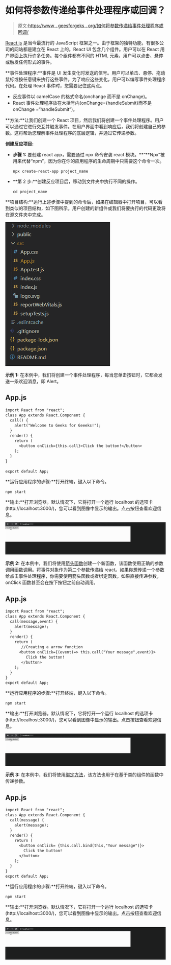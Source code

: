 # 如何将参数传递给事件处理程序或回调？

> 原文:[https://www . geesforgeks . org/如何将参数传递给事件处理程序或回调/](https://www.geeksforgeeks.org/how-to-pass-a-parameter-to-an-event-handler-or-callback/)

[React js](https://www.geeksforgeeks.org/react-js-introduction-working/) 是当今最流行的 JavaScript 框架之一。由于框架的独特功能，有很多公司的网站都是建立在 React 上的。React UI 包含几个组件。用户可以在 React 用户界面上执行许多任务。每个组件都有不同的 HTML 元素，用户可以点击、悬停或触发任何形式的事件。

**事件处理程序:**事件是 UI 发生变化时发送的信号。用户可以单击、悬停、拖动鼠标或按任意键来执行这些事件。为了响应这些变化，用户可以编写事件处理程序代码。在处理 React 事件时，您需要记住这两点。

*   反应事件以 camelCase 的格式命名(onchange 而不是 onChange)。
*   React 事件处理程序放在大括号内(onChange={handleSubmit}而不是 onChange =“handleSubmit”)。

**方法:**让我们创建一个 React 项目，然后我们将创建一个事件处理程序。用户可以通过它进行交互并触发事件。在用户界面中看到响应后，我们将创建自己的参数。这将帮助您理解事件处理程序的底层逻辑，并通过它传递参数。

**创建反应项目:**

*   **步骤 1:** 要创建 react app，需要通过 npx 命令安装 react 模块。**“**Npx”被用来代替“npm”，因为你在你的应用程序的生命周期中只需要这个命令一次。

    ```
    npx create-react-app project_name
    ```

*   **第 2 步:**创建反应项目后，移动到文件夹中执行不同的操作。

    ```
    cd project_name
    ```

**项目结构:**运行上述步骤中提到的命令后，如果在编辑器中打开项目，可以看到类似的项目结构，如下图所示。用户创建的新组件或我们将要执行的代码更改将在源文件夹中完成。

![](img/f04ae0d8b722a9fff0bd9bd138b29c23.png)

**示例 1:** 在本例中，我们将创建一个事件处理程序，每当您单击按钮时，它都会发送一条欢迎消息，即 Alert。

## App.js

```
import React from "react";
class App extends React.Component {
  call() {
    alert("Welcome to Geeks for Geeeks!");
  }
  render() {
    return (
      <button onClick={this.call}>Click the button!</button>
    );
  }
}

export default App;
```

**运行应用程序的步骤:**打开终端，键入以下命令。

```
npm start
```

**输出:**打开浏览器。默认情况下，它将打开一个运行 localhost 的选项卡(http://localhost:3000/)，您可以看到图像中显示的输出。点击按钮查看欢迎信息。

![](img/90e960ed07fe568869e13a410b019375.png)

**示例 2:** 在本例中，我们将使用[箭头函数](https://www.geeksforgeeks.org/arrow-functions-in-javascript/)创建一个新函数，该函数使用正确的参数调用函数调用。将事件对象作为第二个参数传递给 react。如果你想传递一个参数给点击事件处理程序，你需要使用箭头函数或者绑定函数。如果直接传递参数，onClick 函数甚至会在按下按钮之前自动调用。

## App.js

```
import React from "react";
class App extends React.Component {
  call(message,event) {
    alert(message);
  }
  render() {
    return (
       //Creating a arrow function 
      <button onClick={(event)=> this.call("Your message",event)}>
         Click the button!
       </button>
    );
  }
}
export default App;
```

**运行应用程序的步骤:**打开终端，键入以下命令。

```
npm start
```

**输出:**打开浏览器。默认情况下，它将打开一个运行 localhost 的选项卡(http://localhost:3000/)，您可以看到图像中显示的输出。点击按钮查看欢迎信息。

![](img/90e960ed07fe568869e13a410b019375.png)

**示例 3:** 在本例中，我们将使用[绑定方法](https://www.geeksforgeeks.org/reactjs-bind-method/)，该方法也用于在基于类的组件的函数中传递参数。

## App.js

```
import React from "react";
class App extends React.Component {
  call(message) {
    alert(message);
  }
  render() {
    return (
      <button onClick= {this.call.bind(this,"Your message")}>
        Click the button!
      </button>
    );
  }
}
export default App;
```

**运行应用程序的步骤:**打开终端，键入以下命令。

```
npm start
```

**输出:**打开浏览器。默认情况下，它将打开一个运行 localhost 的选项卡(http://localhost:3000/)，您可以看到图像中显示的输出。点击按钮查看欢迎信息。

![](img/90e960ed07fe568869e13a410b019375.png)